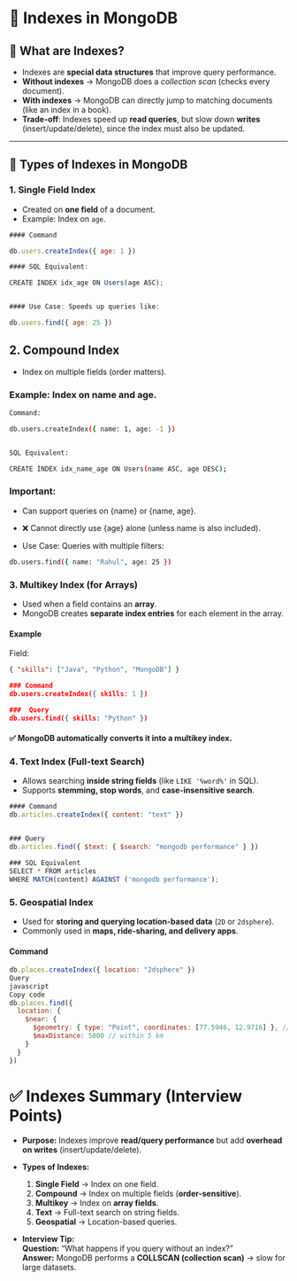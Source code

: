 # 📌 Indexes in MongoDB

## 🔹 What are Indexes?
- Indexes are **special data structures** that improve query performance.  
- **Without indexes** → MongoDB does a *collection scan* (checks every document).  
- **With indexes** → MongoDB can directly jump to matching documents (like an index in a book).  
- **Trade-off**: Indexes speed up **read queries**, but slow down **writes** (insert/update/delete), since the index must also be updated.  

---

## 🔹 Types of Indexes in MongoDB

### 1. Single Field Index
- Created on **one field** of a document.  
- Example: Index on `age`.  


```javascript
#### Command

db.users.createIndex({ age: 1 })

#### SQL Equivalent:

CREATE INDEX idx_age ON Users(age ASC);


#### Use Case: Speeds up queries like:

db.users.find({ age: 25 })

```

## 2. Compound Index

- Index on multiple fields (order matters).

### Example: Index on name and age.
```bash 
Command:

db.users.createIndex({ name: 1, age: -1 })


SQL Equivalent:

CREATE INDEX idx_name_age ON Users(name ASC, age DESC);

```
### Important:

- Can support queries on {name} or {name, age}.

- ❌ Cannot directly use {age} alone (unless name is also included).

- Use Case: Queries with multiple filters:
```bash
db.users.find({ name: "Rahul", age: 25 })
```
### 3. Multikey Index (for Arrays)
- Used when a field contains an **array**.  
- MongoDB creates **separate index entries** for each element in the array.  

#### Example
Field:  
```json
{ "skills": ["Java", "Python", "MongoDB"] }

### Command
db.users.createIndex({ skills: 1 })

###  Query
db.users.find({ skills: "Python" })
```

#### ✅ MongoDB automatically converts it into a multikey index.

### 4. Text Index (Full-text Search)
- Allows searching **inside string fields** (like `LIKE '%word%'` in SQL).  
- Supports **stemming, stop words**, and **case-insensitive search**.  


```javascript
#### Command
db.articles.createIndex({ content: "text" })


### Query
db.articles.find({ $text: { $search: "mongodb performance" } })

### SQL Equivalent
SELECT * FROM articles 
WHERE MATCH(content) AGAINST ('mongodb performance');
```

### 5. Geospatial Index
- Used for **storing and querying location-based data** (`2D` or `2dsphere`).  
- Commonly used in **maps, ride-sharing, and delivery apps**.  

#### Command
```javascript
db.places.createIndex({ location: "2dsphere" })
Query
javascript
Copy code
db.places.find({
  location: {
    $near: {
      $geometry: { type: "Point", coordinates: [77.5946, 12.9716] }, // Bangalore
      $maxDistance: 5000 // within 5 km
    }
  }
})
```

# ✅ Indexes Summary (Interview Points)

- **Purpose:** Indexes improve **read/query performance** but add **overhead on writes** (insert/update/delete).  

- **Types of Indexes:**
  1. **Single Field** → Index on one field.  
  2. **Compound** → Index on multiple fields (**order-sensitive**).  
  3. **Multikey** → Index on **array fields**.  
  4. **Text** → Full-text search on string fields.  
  5. **Geospatial** → Location-based queries.  

- **Interview Tip:**  
  **Question:** “What happens if you query without an index?”  
  **Answer:** MongoDB performs a **COLLSCAN (collection scan)** → slow for large datasets.
